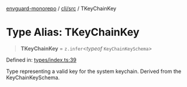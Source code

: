 [envguard-monorepo](../../../index.md) / [cli/src](../index.md) / TKeyChainKey

# Type Alias: TKeyChainKey

> **TKeyChainKey** = `z.infer`\<*typeof* `KeyChainKeySchema`\>

Defined in: [types/index.ts:39](https://github.com/amannirala13/envguard/blob/91c6c6d5d9fbc580b45750233b2fb455656c9ae0/packages/cli/src/types/index.ts#L39)

Type representing a valid key for the system keychain.
Derived from the KeyChainKeySchema.
